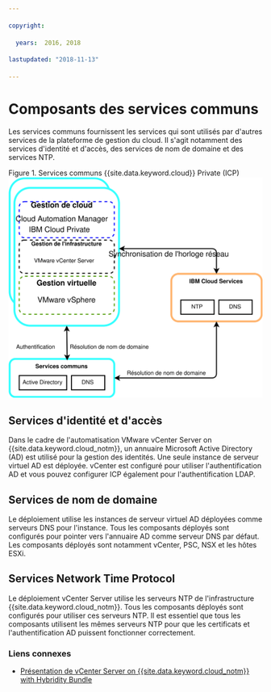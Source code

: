 ```yaml
---

copyright:

  years:  2016, 2018

lastupdated: "2018-11-13"

---
```


# Composants des services communs

Les services communs fournissent les services qui sont utilisés par d'autres services de la plateforme de gestion du cloud. Il s'agit notamment des services d'identité et d'accès, des services de nom de domaine et des services NTP.

Figure 1. Services communs {{site.data.keyword.cloud}} Private (ICP)
![Services communs ICP](vcscar-common-services.svg)

## Services d'identité et d'accès

Dans le cadre de l'automatisation VMware vCenter Server on {{site.data.keyword.cloud_notm}}, un annuaire Microsoft Active Directory (AD) est utilisé pour la gestion des identités. Une seule instance de serveur virtuel AD est déployée. vCenter est configuré pour utiliser l'authentification AD et vous pouvez configurer ICP également pour l'authentification LDAP.

## Services de nom de domaine

Le déploiement utilise les instances de serveur virtuel AD déployées comme serveurs DNS pour l'instance. Tous les composants déployés sont configurés pour pointer vers l'annuaire AD comme serveur DNS par défaut. Les composants déployés sont notamment vCenter, PSC, NSX et les hôtes ESXi. 

## Services Network Time Protocol

Le déploiement vCenter Server utilise les serveurs NTP de l'infrastructure {{site.data.keyword.cloud_notm}}. Tous les composants déployés sont configurés pour utiliser ces serveurs NTP. Il est essentiel que tous les composants utilisent les mêmes serveurs NTP pour que les certificats et l'authentification AD puissent fonctionner correctement.

### Liens connexes

* [Présentation de vCenter Server on {{site.data.keyword.cloud_notm}} with Hybridity Bundle](../vcs/vcs-hybridity-intro.html)
